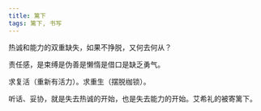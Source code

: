 ```yaml
---
title: 篱下
tags: 篱下, 书写
---
```



热诚和能力的双重缺失，如果不挣脱，又何去何从？

责任感，是束缚是伪善是懒惰是借口是缺乏勇气。

求复活（重新有活力）。求重生（摆脱枷锁）。

听话、妥协，就是失去热诚的开始，也是失去能力的开始。艾希礼的被寄篱下。

